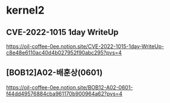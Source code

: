 # kernel2

## CVE-2022-1015 1day WriteUp
https://oil-coffee-0ee.notion.site/CVE-2022-1015-1day-WriteUp-c8e48e6110ac40d4b027952f90abc295?pvs=4

## [BOB12]A02-배훈상(0601)
https://oil-coffee-0ee.notion.site/BOB12-A02-0601-f44dd49576884cba961170b900964a62?pvs=4
